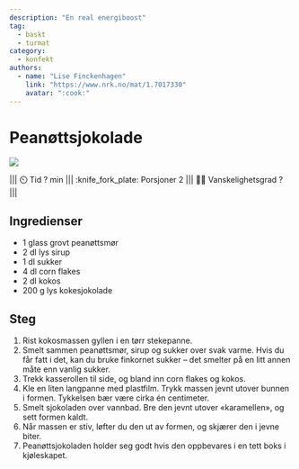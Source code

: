 ```yaml
---
description: "En real energiboost"
tag:
  - baskt
  - turmat
category:
  - konfekt
authors:
  - name: "Lise Finckenhagen"
    link: "https://www.nrk.no/mat/1.7017330"
    avatar: ":cook:"
---
```


# Peanøttsjokolade

![](https://gfx.nrk.no/EWYbYc8Dppj00Le6rI-0vwQkz4-OHtc4Q-H0O3h8PoMA.jpg)

<!-- dprint-ignore-start -->
||| :timer_clock: Tid
? min
||| :knife_fork_plate: Porsjoner
2
||| :cook: Vanskelighetsgrad
?
|||
<!-- dprint-ignore-end -->

## Ingredienser

- 1 glass grovt peanøttsmør
- 2 dl lys sirup
- 1 dl sukker
- 4 dl corn flakes
- 2 dl kokos
- 200 g lys kokesjokolade

## Steg

1. Rist kokosmassen gyllen i en tørr stekepanne.
2. Smelt sammen peanøttsmør, sirup og sukker over svak varme. Hvis du får fatt i det,
   kan du bruke finkornet sukker – det smelter på en litt annen måte enn vanlig sukker.
3. Trekk kasserollen til side, og bland inn corn flakes og kokos.
4. Kle en liten langpanne med plastfilm. Trykk massen jevnt utover bunnen i formen.
   Tykkelsen bær være cirka én centimeter.
5. Smelt sjokoladen over vannbad. Bre den jevnt utover «karamellen», og sett formen
   kaldt.
6. Når massen er stiv, løfter du den ut av formen, og skjærer den i jevne biter.
7. Peanøttsjokoladen holder seg godt hvis den oppbevares i en tett boks i kjøleskapet.
